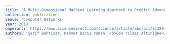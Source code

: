 ```yaml
---
title: "A Multi-Dimensional Machine Learning Approach to Predict Advanced Malware"
collection: publications
venue: 'Computer Networks'
year: 2019
paperurl: 'https://www.sciencedirect.com/science/article/abs/pii/S138912861831082X'
authors: 'Şerif Bahtiyar, Mehmet Barış Yaman, <b>Can Yılmaz Altıniğne</b>'
---
```


